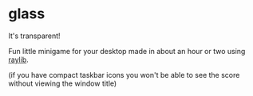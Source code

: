 # glass
It's transparent!

Fun little minigame for your desktop made in about an hour or two using [raylib](https://www.raylib.com/).

(if you have compact taskbar icons you won't be able to see the score without viewing the window title)
